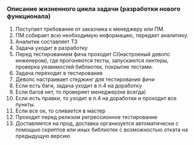 ### Описание жизненного цикла задачи (разработки нового функционала)

1. Поступает требование от заказчика к менеджеру или ПМ.
2. ПМ собирает всю необходимую информацию, передает аналитику.
3. Аналитик составляет ТЗ
4. Задача уходит в разработку
5. Перед тестированием фича проходит CI(настроеный девопс инженером), где прогоняются тесты, запускаются линтеры, проверка уязвимостей библиотек, покрытие тестами. 
5. Задача переходит в тестирование
6. Девопс настраивает стеджинг для тестирования фичи
6. Если есть баги, задача уходит в п.4 на доработку
7. Если багов нет, то проверяет менеджер(не всегда)
8. Если есть правки, то уходит в п.4 на доработки и проходит все пункты.
9. Если все ок, то сливается в мастер
10. Проходит перед релизом регрессионное тестирование
11. Доставляется на прод, доставка организуется автоматически с помощью скриптов или иных библиотек с возможностью отката на предыдущую версию